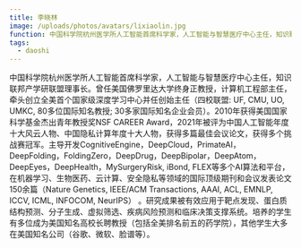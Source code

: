 ```yaml
---
title: 李晓林
image: /uploads/photos/avatars/lixiaolin.jpg
function: 中国科学院杭州医学所人工智能首席科学家，人工智能与智慧医疗中心主任，知识联邦产学研联盟理事长。
tags: 
  - daoshi
---
```


中国科学院杭州医学所人工智能首席科学家，人工智能与智慧医疗中心主任，知识联邦产学研联盟理事长。曾任美国佛罗里达大学终身正教授，计算机工程部主任，牵头创立全美首个国家级深度学习中心并任创始主任（四校联盟: UF, CMU, UO, UMKC, 80多位国际知名教授; 30多家国际知名企业会员）。2010年获得美国国家科学基金杰出青年教授奖NSF CAREER Award，2021年被评为中国人工智能年度十大风云人物、中国隐私计算年度十大人物，获得多篇最佳会议论文，获得多个挑战赛冠军。主导开发CognitiveEngine，DeepCloud，PrimateAI，DeepFolding，FoldingZero，DeepDrug，DeepBipolar，DeepAtom，DeepEyes，DeepHealth，MySurgeryRisk, iBond, FLEX等多个AI算法和平台，在机器学习、生物医药、云计算、安全隐私等领域的国际顶级期刊和会议发表论文150余篇（Nature Genetics, IEEE/ACM Transactions, AAAI, ACL, EMNLP, ICCV, ICML, INFOCOM, NeurIPS） 。研究成果被有效应用于靶点发现、蛋白质结构预测、分子生成、虚拟筛选、疾病风险预测和临床决策支撑系统。培养的学生有多位成为美国知名高校长聘教授（包括全美排名前五的药学院），其他学生大多在美国知名公司（谷歌、微软、脸谱等）。